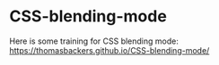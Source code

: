 # CSS-blending-mode

Here is some training for CSS blending mode: https://thomasbackers.github.io/CSS-blending-mode/